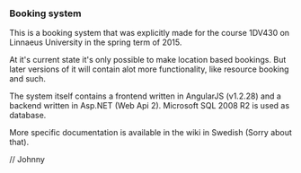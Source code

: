 ### Booking system

This is a booking system that was explicitly made for the course 1DV430 on Linnaeus University in the spring term of 2015.  
   
At it's current state it's only possible to make location based bookings. But later versions of it will 
contain alot more functionality, like resource booking and such.    
   
The system itself contains a frontend written in AngularJS (v1.2.28) and a backend written in Asp.NET (Web Api 2). Microsoft SQL 2008 R2 is used as database.
   
More specific documentation is available in the wiki in Swedish (Sorry about that).
   
// Johnny
